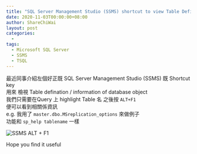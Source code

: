 ```yaml
---
title: "SQL Server Management Studio (SSMS) shortcut to view Table Defination (sp_help)"
date: 2020-11-03T00:00:00+08:00
author: ShareChiWai
layout: post
categories:
  -
tags:
  - Microsoft SQL Server
  - SSMS
  - TSQL
---
```

最近同事介紹左個好正既 SQL Server Management Studio (SSMS) 既 Shortcut key  
用來 檢視 Table defination / information of database object  
我們只需要在Query 上 highlight Table 名 之後按 `ALT+F1`  
便可以看到相關係資訊  
e.g. 我用了 `master.dbo.MSreplication_options` 來做例子  
功能和 `sp_help tablename` 一樣  

![SSMS ALT + F1](/img/2020/ssms_alt_f1.png "SSMS ALT + F1")

Hope you find it useful
